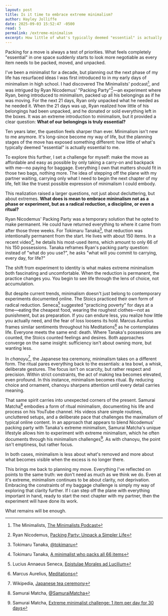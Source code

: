 ```yaml
---
layout: post
title: Is it time to embrace extreme minimalism?
author: Hayley Jolliffe
date: 2025-09-03 15:52:47 -0500
read: 5
permalink: /extreme-minimalism
excerpt: How little of what's typically deemed "essential" is actually essential to me?
---
```

Packing for a move is always a test of priorities. What feels completely "essential" in one space suddenly starts to look more negotiable as every item needs to be packed, moved, and unpacked.

I've been a minimalist for a decade, but planning out the next phase of my life has resurfaced ideas I was first introduced to in my early days of minimalism in high school. I had discovered The Minimalists' podcast[^1], and was intrigued by Ryan Nicodemus' "Packing Party"[^2]—an experiment where Ryan, being introduced to minimalism, packed up all his belongings as if he was moving. For the next 21 days, Ryan only unpacked what he needed as he needed it. When the 21 days was up, Ryan realized how little of his belongings had been unpacked, and he donated or sold everything left in the boxes. It was an extreme introduction to minimalism, but it provided a clear question: **What of our belongings is truly essential?**

Ten years later, the question feels sharper than ever. Minimalism isn't new to me anymore. It's long-since become my way of life, but the planning stages of the move has exposed something different: how little of what's typically deemed "essential" is actually essential to me.

To explore this further, I set a challenge for myself: make the move as affordable and easy as possible by only taking a carry-on and backpack with me—no paying for baggage. Everything I own that matters should fit in those two bags, nothing more. The idea of stepping off the plane with my partner waiting, carrying only what I need to begin the next chapter of my life, felt like the truest possible expression of minimalism I could embody.

This realization raised a larger questions, not just about decluttering, but about extremes. **What does is mean to embrace minimalism not as a phase or experiment, but as a radical reduction, a discipline, or even a ritual?**

Ryan Nicodemus' Packing Party was a temporary solution that he opted to make permanent. He could have returned everything to where it came from after those three weeks. For Tokimaru Tanaka[^3], that reduction was intentionally permanent from the start. He lives with about 150 items. In a recent video[^4], he details his most-used items, which amount to only 66 of his 150 possessions. Tanaka reframes Ryan's packing party question: instead of "what do you use?", he asks "what will you commit to carrying, every day, for life?"

The shift from experiment to identity is what makes extreme minimalism both fascinating and uncomfortable. When the reduction is permanent, the practice changes you. You begin to see life through the lens of choice, not accumulation.

But despite current trends, minimalism doesn't just belong to contemporary experiments documented online. The Stoics practiced their own form of radical reduction. Seneca[^5] suggested "practicing poverty" for days at a time—eating the cheapest food, wearing the roughest clothes—not as punishment, but as preparation. If you can endure less, you realize how little you actually need, and the fear of loss loosens its hold. Marcus Aurelius frames similar sentiments throughout his Meditations[^6] as he contemplates life. Everyone meets the same end: death. Where Tanaka's possessions are counted, the Stoics counted feelings and desires. Both approaches converge on the same insight: sufficiency isn't about owning more, but wanting less.

In *chanoyu*[^7], the Japanese tea ceremony, minimalism takes on a different form. The ritual pares everything back to the essentials: a tea bowl, a whisk, deliberate gestures. The focus isn't on scarcity, but rather respect and precision. Within strict constraints, the act of making tea becomes elevated, even profound. In this instance, minimalism becomes ritual. By reducing choice and ornament, chanoyu sharpens attention until every detail carries meaning.

That same spirit carries into unexpected corners of the present. Samurai Matcha[^8] embodies a form of ritual minimalism, documenting his life and process on his YouTube channel. His videos share simple routines, uncluttered setups, and a deliberate pace that challenges the maximalism of typical online content. In an approach that appears to blend Nicodemus' packing party with Tanaka's extreme minimalism, Samurai Matcha's unique lifestyle allows him to experiment with extreme minimalism, which he often documents through his minimalism challenges[^9]. As with chanoyu, the point isn't emptiness, but rather focus.

In both cases, minimalism is less about what's removed and more about what becomes visible when the excess is no longer there.

This brings me back to planning my move. Everything I've reflected on points to the same truth: we don't need as much as we think we do. Even at it's extreme, minimalism continues to be about clarity, not deprivation. Embracing the constraints of my baggage challenge is simply my way of exploring that clarity further. If I can step off the plane with everything important in hand, ready to start the next chapter with my partner, then the experiment will have done its work.

What remains will be enough.

[^1]: The Minimalists, [The Minimalists Podcast](https://www.theminimalists.com/podcast/)
[^2]: Ryan Nicodemus, [Packing Party: Unpack a Simpler Life](https://www.theminimalists.com/packing/)
[^3]: Tokimaru Tanaka, [@tokimaru](https://www.youtube.com/@tokimaru)
[^4]: Tokimaru Tanaka, [A minimalist who packs all 66 items](https://youtu.be/aGbTg5Zj6XU?si=i_2WaSs-SkUEw_2N)
[^5]: Lucius Annaeus Seneca, [Epistulae Morales ad Lucilium](https://share.google/IzVXm07Qk4bIJOooE)
[^6]: Marcus Aurelius, [Meditations](https://share.google/0aKeDW6mvtO2JQZPk)
[^7]: Wikipedia, [Japanese tea ceremony](https://en.wikipedia.org/wiki/Japanese_tea_ceremony)
[^8]: Samurai Matcha, [@SamuraiMatcha](https://www.youtube.com/@SamuraiMatcha)
[^9]: Samurai Matcha, [Extreme minimalist challenge: 1 item per day for 30 days](https://youtu.be/0yiheVIx-X4?si=cEdlBUcFESFTVjES)